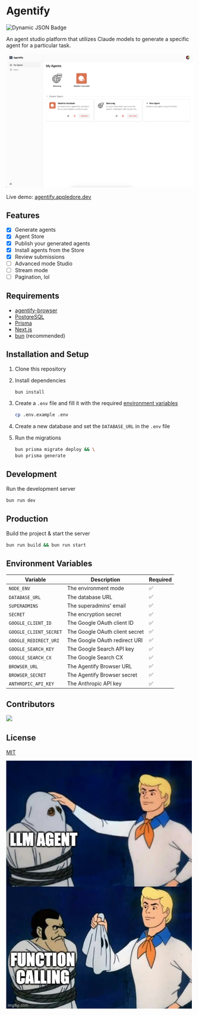 # Agentify

![Dynamic JSON Badge](https://img.shields.io/badge/dynamic/json?url=https%3A%2F%2Fagentify.appledore.dev%2Fapi%2Fping&query=status&label=server%20status&color=%2325c2a0)

An agent studio platform that utilizes Claude models to generate a specific agent for a particular task.

![ss](/public/img1.png)

Live demo: [agentify.appledore.dev](https://agentify.appledore.dev)

## Features

- [x] Generate agents
- [x] Agent Store
- [x] Publish your generated agents
- [x] Install agents from the Store
- [x] Review submissions
- [ ] Advanced mode Studio
- [ ] Stream mode
- [ ] Pagination, lol

## Requirements

- [agentify-browser](https://github.com/mgilangjanuar/agentify-browser)
- [PostgreSQL](https://www.postgresql.org)
- [Prisma](https://prisma.io)
- [Next.js](https://nextjs.org)
- [bun](https://bun.sh) (recommended)

## Installation and Setup

1. Clone this repository
2. Install dependencies

    ```bash
    bun install
    ```
3. Create a `.env` file and fill it with the required [environment variables](#environment-variables)

    ```bash
    cp .env.example .env
    ```
4. Create a new database and set the `DATABASE_URL` in the `.env` file
5. Run the migrations

    ```bash
    bun prisma migrate deploy && \
    bun prisma generate
    ```

## Development

Run the development server

```bash
bun run dev
```

## Production

Build the project & start the server

```bash
bun run build && bun run start
```

## Environment Variables

| Variable | Description | Required |
| --- | --- | --- |
| `NODE_ENV` | The environment mode | ✅ |
| `DATABASE_URL` | The database URL | ✅ |
| `SUPERADMINS` | The superadmins' email | ✅ |
| `SECRET` | The encryption secret | ✅ |
| `GOOGLE_CLIENT_ID` | The Google OAuth client ID | ✅ |
| `GOOGLE_CLIENT_SECRET` | The Google OAuth client secret | ✅ |
| `GOOGLE_REDIRECT_URI` | The Google OAuth redirect URI | ✅ |
| `GOOGLE_SEARCH_KEY` | The Google Search API key | ✅ |
| `GOOGLE_SEARCH_CX` | The Google Search CX | ✅ |
| `BROWSER_URL` | The Agentify Browser URL | ✅ |
| `BROWSER_SECRET` | The Agentify Browser secret | ✅ |
| `ANTHROPIC_API_KEY` | The Anthropic API key | ✅ |

## Contributors

<a href="https://github.com/mgilangjanuar/agentify/graphs/contributors">
  <img src="https://contrib.rocks/image?repo=mgilangjanuar/agentify" />
</a>

## License

[MIT](/LICENSE.md)

![meme](/meme.jpg)
